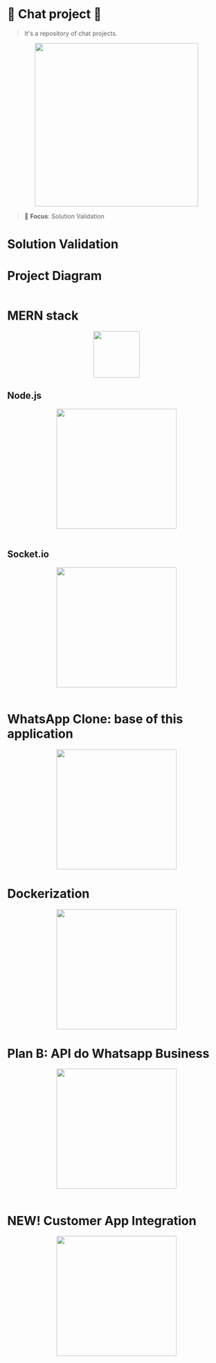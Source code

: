 # 💬 Chat project 💬
> It's a repository of chat projects.

<div align="center"><a href="https://github.com/IsaacAlves7/chat-projects"><img src="https://i.gifer.com/origin/f9/f9889257dd191dc36b7d28d4578beeef.gif" height="377"></a></div>

> 🚨 **Focus**: Solution Validation

# Solution Validation

# Project Diagram 
<div align="center"><img src=""></div>

# MERN stack
<div align="center"><img src="https://camo.githubusercontent.com/d3fc2055e76737dfeb54e133fd0a0ee80db2810340eeb8b35a89db9cf044c6cb/68747470733a2f2f656d6f6a6970656469612d75732e73332e6475616c737461636b2e75732d776573742d312e616d617a6f6e6177732e636f6d2f7468756d62732f3132302f6170706c652f3238352f61746f6d2d73796d626f6c5f323639622d666530662e706e67" height="107"></div>

## Node.js
<div align="center"><img src="https://cdn.worldvectorlogo.com/logos/nodejs-1.svg" height="277"></div><br \>

## Socket.io
<div align="center"><img src="https://cdn.worldvectorlogo.com/logos/socket-io.svg" height="277"></div><br \>

# WhatsApp Clone: base of this application
<div align="center"><img src="https://cdn.worldvectorlogo.com/logos/whatsapp-icon.svg" height="277"></div>

# Dockerization
<div align="center"><img src="https://www.linuxnaweb.com/images/post/2018/logo-docker-compose.png" height="277"></div>

# Plan B: API do Whatsapp Business 
<div align="center"><a href="https://www.whatsapp.com/business/api?lang=pt_br"><img src="https://cdn.worldvectorlogo.com/logos/whatsapp-business.svg" height="277"></a></div><br \>

# NEW! Customer App Integration
<div align="center"><img src="https://cdn.worldvectorlogo.com/logos/dot-net-core-7.svg" height="277"></div>
